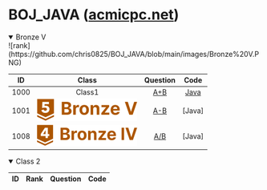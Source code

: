 BOJ_JAVA ([acmicpc.net](https://www.acmicpc.net))  
============================

<details open> ![rank](https://github.com/chris0825/BOJ_JAVA/blob/main/images/Bronze%20V.PNG) <summary> Bronze V </summary>

| ID | Class | Question | Code |
|:-:|:-:|:-:|:-:|
| 1000 | Class1 | [A+B](https://www.acmicpc.net/problem/1000) | [Java](https://github.com/chris0825/BOJ_JAVA/blob/main/Math/1000.java) |
| 1001 | ![rank](https://github.com/chris0825/BOJ_JAVA/blob/main/images/Bronze%20V.PNG) | [A-B](https://www.acmicpc.net/problem/1001) | [Java] |
| 1008 | ![rank](https://github.com/chris0825/BOJ_JAVA/blob/main/images/Bronze%20IV.PNG) | [A/B](https://www.acmicpc.net/problem/1002) | [Java] |

</details>
<details open> <summary> Class 2 </summary>

| ID | Rank | Question | Code |
|:-:|:-:|:-:|:-:|
</details>
